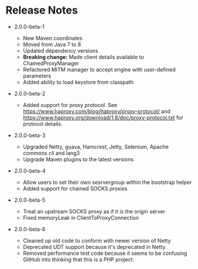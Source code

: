 # Release Notes

- 2.0.0-beta-1
  - New Maven coordinates
  - Moved from Java 7 to 8
  - Updated dependency versions
  - **Breaking change:**  Made client details available to ChainedProxyManager
  - Refactored MITM manager to accept engine with user-defined parameters
  - Added ability to load keystore from classpath
  
- 2.0.0-beta-2
  - Added support for proxy protocol.  See https://www.haproxy.com/blog/haproxy/proxy-protocol/ and https://www.haproxy.org/download/1.8/doc/proxy-protocol.txt for protocol details.
  
- 2.0.0-beta-3
  - Upgraded Netty, guava, Hamcrest, Jetty, Selenium, Apache commons cli and lang3
  - Upgrade Maven plugins to the latest versions
  
- 2.0.0-beta-4
  - Allow users to set their own sesrvergroup within the bootstrap helper
  - Added support for chained SOCKS proxies

- 2.0.0-beta-5
  - Treat an upstream SOCKS proxy as if it is the origin server
  - Fixed memoryLeak in ClientToProxyConnection

- 2.0.0-beta-6
  - Cleaned up old code to conform with newer version of Netty
  - Deprecated UDT support because it's deprecated in Netty
  - Removed performance test code because it seems to be confusing GitHub into thinking that this is a PHP project.
  